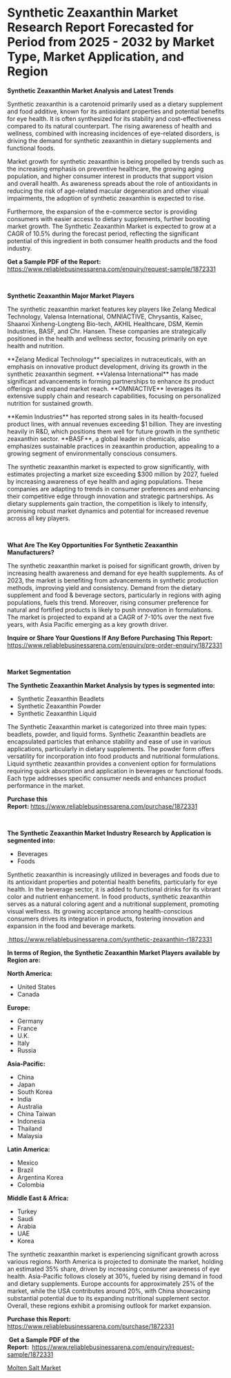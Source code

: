 <p><h1>Synthetic Zeaxanthin Market Research Report Forecasted for Period from 2025 -  2032 by Market Type, Market Application, and Region</h1></p><p><strong>Synthetic Zeaxanthin Market Analysis and Latest Trends</strong></p>
<p><p>Synthetic zeaxanthin is a carotenoid primarily used as a dietary supplement and food additive, known for its antioxidant properties and potential benefits for eye health. It is often synthesized for its stability and cost-effectiveness compared to its natural counterpart. The rising awareness of health and wellness, combined with increasing incidences of eye-related disorders, is driving the demand for synthetic zeaxanthin in dietary supplements and functional foods.</p><p>Market growth for synthetic zeaxanthin is being propelled by trends such as the increasing emphasis on preventive healthcare, the growing aging population, and higher consumer interest in products that support vision and overall health. As awareness spreads about the role of antioxidants in reducing the risk of age-related macular degeneration and other visual impairments, the adoption of synthetic zeaxanthin is expected to rise.</p><p>Furthermore, the expansion of the e-commerce sector is providing consumers with easier access to dietary supplements, further boosting market growth. The Synthetic Zeaxanthin Market is expected to grow at a CAGR of 10.5% during the forecast period, reflecting the significant potential of this ingredient in both consumer health products and the food industry.</p></p>
<p><strong>Get a Sample PDF of the Report:&nbsp;</strong> <a href="https://www.reliablebusinessarena.com/enquiry/request-sample/1872331?utm_campaign=2930&utm_medium=2&utm_source=Github&utm_content=ia&utm_term=31032025&utm_id=synthetic-zeaxanthin">https://www.reliablebusinessarena.com/enquiry/request-sample/1872331</a></p>
<p>&nbsp;</p>
<p><strong>Synthetic Zeaxanthin Major Market Players</strong></p>
<p><p>The synthetic zeaxanthin market features key players like Zelang Medical Technology, Valensa International, OMNIACTIVE, Chrysantis, Kalsec, Shaanxi Xinheng-Longteng Bio-tech, AKHIL Healthcare, DSM, Kemin Industries, BASF, and Chr. Hansen. These companies are strategically positioned in the health and wellness sector, focusing primarily on eye health and nutrition.</p><p>**Zelang Medical Technology** specializes in nutraceuticals, with an emphasis on innovative product development, driving its growth in the synthetic zeaxanthin segment. **Valensa International** has made significant advancements in forming partnerships to enhance its product offerings and expand market reach. **OMNIACTIVE** leverages its extensive supply chain and research capabilities, focusing on personalized nutrition for sustained growth.</p><p>**Kemin Industries** has reported strong sales in its health-focused product lines, with annual revenues exceeding $1 billion. They are investing heavily in R&D, which positions them well for future growth in the synthetic zeaxanthin sector. **BASF**, a global leader in chemicals, also emphasizes sustainable practices in zeaxanthin production, appealing to a growing segment of environmentally conscious consumers.</p><p>The synthetic zeaxanthin market is expected to grow significantly, with estimates projecting a market size exceeding $300 million by 2027, fueled by increasing awareness of eye health and aging populations. These companies are adapting to trends in consumer preferences and enhancing their competitive edge through innovation and strategic partnerships. As dietary supplements gain traction, the competition is likely to intensify, promising robust market dynamics and potential for increased revenue across all key players.</p></p>
<p>&nbsp;</p>
<p><strong>What Are The Key Opportunities For Synthetic Zeaxanthin Manufacturers?</strong></p>
<p><p>The synthetic zeaxanthin market is poised for significant growth, driven by increasing health awareness and demand for eye health supplements. As of 2023, the market is benefiting from advancements in synthetic production methods, improving yield and consistency. Demand from the dietary supplement and food & beverage sectors, particularly in regions with aging populations, fuels this trend. Moreover, rising consumer preference for natural and fortified products is likely to push innovation in formulations. The market is projected to expand at a CAGR of 7-10% over the next five years, with Asia Pacific emerging as a key growth driver.</p></p>
<p><strong>Inquire or Share Your Questions If Any Before Purchasing This Report:</strong> <a href="https://www.reliablebusinessarena.com/enquiry/pre-order-enquiry/1872331?utm_campaign=2930&utm_medium=2&utm_source=Github&utm_content=ia&utm_term=31032025&utm_id=synthetic-zeaxanthin">https://www.reliablebusinessarena.com/enquiry/pre-order-enquiry/1872331</a></p>
<p>&nbsp;</p>
<p><strong>Market Segmentation</strong></p>
<p><strong>The Synthetic Zeaxanthin Market Analysis by types is segmented into:</strong></p>
<p><ul><li>Synthetic Zeaxanthin Beadlets</li><li>Synthetic Zeaxanthin Powder</li><li>Synthetic Zeaxanthin Liquid</li></ul></p>
<p><p>The Synthetic Zeaxanthin market is categorized into three main types: beadlets, powder, and liquid forms. Synthetic Zeaxanthin beadlets are encapsulated particles that enhance stability and ease of use in various applications, particularly in dietary supplements. The powder form offers versatility for incorporation into food products and nutritional formulations. Liquid synthetic zeaxanthin provides a convenient option for formulations requiring quick absorption and application in beverages or functional foods. Each type addresses specific consumer needs and enhances product performance in the market.</p></p>
<p><strong>Purchase this Report:&nbsp;</strong><a href="https://www.reliablebusinessarena.com/purchase/1872331?utm_campaign=2930&utm_medium=2&utm_source=Github&utm_content=ia&utm_term=31032025&utm_id=synthetic-zeaxanthin">https://www.reliablebusinessarena.com/purchase/1872331</a></p>
<p>&nbsp;</p>
<p><strong>The Synthetic Zeaxanthin Market Industry Research by Application is segmented into:</strong></p>
<p><ul><li>Beverages</li><li>Foods</li></ul></p>
<p><p>Synthetic zeaxanthin is increasingly utilized in beverages and foods due to its antioxidant properties and potential health benefits, particularly for eye health. In the beverage sector, it is added to functional drinks for its vibrant color and nutrient enhancement. In food products, synthetic zeaxanthin serves as a natural coloring agent and a nutritional supplement, promoting visual wellness. Its growing acceptance among health-conscious consumers drives its integration in products, fostering innovation and expansion in the food and beverage markets.</p></p>
<p><a href="https://www.reliablebusinessarena.com/synthetic-zeaxanthin-r1872331?utm_campaign=2930&utm_medium=2&utm_source=Github&utm_content=ia&utm_term=31032025&utm_id=synthetic-zeaxanthin">&nbsp;https://www.reliablebusinessarena.com/synthetic-zeaxanthin-r1872331</a></p>
<p><strong>In terms of Region, the Synthetic Zeaxanthin Market Players available by Region are:</strong></p>
<p>
    <p> <strong> North America: </strong>
        <ul>
            <li>United States</li>
            <li>Canada</li>
        </ul>
        </p> 
    <p> <strong> Europe: </strong>
        <ul>
            <li>Germany</li>
            <li>France</li>
            <li>U.K.</li>
            <li>Italy</li>
            <li>Russia</li>
        </ul>
        </p> 
    <p> <strong> Asia-Pacific: </strong>
        <ul>
            <li>China</li>
            <li>Japan</li>
            <li>South Korea</li>
            <li>India</li>
            <li>Australia</li>
            <li>China Taiwan</li>
            <li>Indonesia</li>
            <li>Thailand</li>
            <li>Malaysia</li>
        </ul>
        </p> 
    <p> <strong> Latin America: </strong>
        <ul>
            <li>Mexico</li>
            <li>Brazil</li>
            <li>Argentina Korea</li>
            <li>Colombia</li>
        </ul>
        </p> 
    <p> <strong> Middle East & Africa: </strong>
        <ul>
            <li>Turkey</li>
            <li>Saudi</li>
            <li>Arabia</li>
            <li>UAE</li>
            <li>Korea</li>
        </ul>
    </p>
    </p>
<p><p>The synthetic zeaxanthin market is experiencing significant growth across various regions. North America is projected to dominate the market, holding an estimated 35% share, driven by increasing consumer awareness of eye health. Asia-Pacific follows closely at 30%, fueled by rising demand in food and dietary supplements. Europe accounts for approximately 25% of the market, while the USA contributes around 20%, with China showcasing substantial potential due to its expanding nutritional supplement sector. Overall, these regions exhibit a promising outlook for market expansion.</p></p>
<p><strong>Purchase this Report: </strong><a href="https://www.reliablebusinessarena.com/purchase/1872331?utm_campaign=2930&utm_medium=2&utm_source=Github&utm_content=ia&utm_term=31032025&utm_id=synthetic-zeaxanthin">https://www.reliablebusinessarena.com/purchase/1872331</a></p>
<p>&nbsp;<strong>Get a Sample PDF of the Report:&nbsp;&nbsp;</strong><a href="https://www.reliablebusinessarena.com/enquiry/request-sample/1872331?utm_campaign=2930&utm_medium=2&utm_source=Github&utm_content=ia&utm_term=31032025&utm_id=synthetic-zeaxanthin">https://www.reliablebusinessarena.com/enquiry/request-sample/1872331</a></p>
<p><strong></strong></p>
<p><p><a href="https://github.com/paljuhubeyde/Market-Research-Report-List-1/blob/main/molten-salt-market.md?utm_campaign=2930&utm_medium=2&utm_source=Github&utm_content=ia&utm_term=31032025&utm_id=synthetic-zeaxanthin">Molten Salt Market</a></p></p>